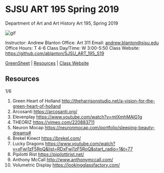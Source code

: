 **SJSU ART 195 Spring 2019**
======================
Department of Art and Art History
Art 195, Spring 2019

![gif](http://i.imgur.com/TuOehiT.gif)

Instructor: Andrew Blanton
Office: Art 311
Email: andrew.blanton@sjsu.edu
Office Hours: T 4-6
Class Day/Time: W 3:00-5:50
Class Website: https://github.com/ablanton/SJSU_ART_195_S19

[GreenSheet](https://github.com/ablanton/SJSU_ART_195_S19/blob/master/GREENSHEET.md)
| [Resources](https://github.com/ablanton/SJSU_ART_195_S19/blob/master/RESOURCES.md)
| [Class Website](https://github.com/ablanton/SJSU_ART_195_S19)

Resources
---------
1/6

1. Green Heart of Holland http://theharrisonstudio.net/a-vision-for-the-green-heart-of-holland
2. Arcosanti https://arcosanti.org/
3. Elevenplay https://www.youtube.com/watch?v=mtXmhMAlG1g
4. THEORIZ https://vimeo.com/220883711
5. Neuron Mocap https://neuronmocap.com/portfolio/sleeping-beauty-dreams#
6. Brekel Kinect https://brekel.com/
7. Lucky Dragons https://www.youtube.com/watch?v=xFwi1zF5RoQ&list=RDxFwi1zF5RoQ&start_radio=1&t=77
8. Pipilotti Rist https://pipilottirist.net/
9. Anthony McCall http://www.anthonymccall.com/
10. Volumetric Display https://lookingglassfactory.com/
